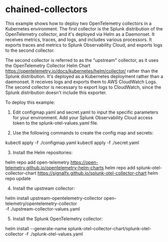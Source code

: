 # chained-collectors

This example shows how to deploy two OpenTelemetry collectors in a Kubernetes environment. The first collector is the Splunk distribution of the OpenTelemetry collector, and it's deployed via Helm as a Daemonset. It receives metrics, traces, and logs, and includes various processors. It exports traces and metrics to Splunk Observability Cloud, and exports logs to the second collector. 

The second collector is referred to as the "upstream" collector, as it uses the OpenTelemetry Collector Helm Chart <https://opentelemetry.io/docs/kubernetes/helm/collector/> rather than the Splunk distribution. It's deployed as a Kubernetes deployment rather than a daemonset. It receives logs and exports them to AWS CloudWatch Logs.  The second collector is necessary to export logs to CloudWatch, since the Splunk distribution doesn't include this exporter. 

To deploy this example: 

1) Edit configmap.yaml and secret.yaml to input the specific parameters for your environment.  Add your Splunk Observability Cloud access token to the splunk-otel-values.yaml file. 

2) Use the following commands to create the config map and secrets:  

kubectl apply -f ./configmap.yaml
kubectl apply -f ./secret.yaml

3) Install the Helm repositories: 

helm repo add open-telemetry https://open-telemetry.github.io/opentelemetry-helm-charts
helm repo add splunk-otel-collector-chart https://signalfx.github.io/splunk-otel-collector-chart
helm repo update

4) Install the upstream collector:

helm install upstream-opentelemetry-collector open-telemetry/opentelemetry-collector \
   -f ./upstream-collector-values.yaml

5) Install the Splunk OpenTelemetry collector:

helm install --generate-name splunk-otel-collector-chart/splunk-otel-collector -f ./splunk-otel-values.yaml
